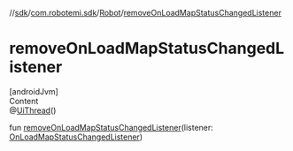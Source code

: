 //[sdk](../../../index.md)/[com.robotemi.sdk](../index.md)/[Robot](index.md)/[removeOnLoadMapStatusChangedListener](remove-on-load-map-status-changed-listener.md)



# removeOnLoadMapStatusChangedListener  
[androidJvm]  
Content  
@[UiThread](https://developer.android.com/reference/kotlin/androidx/annotation/UiThread.html)()  
  
fun [removeOnLoadMapStatusChangedListener](remove-on-load-map-status-changed-listener.md)(listener: [OnLoadMapStatusChangedListener](../../com.robotemi.sdk.map/-on-load-map-status-changed-listener/index.md))  



